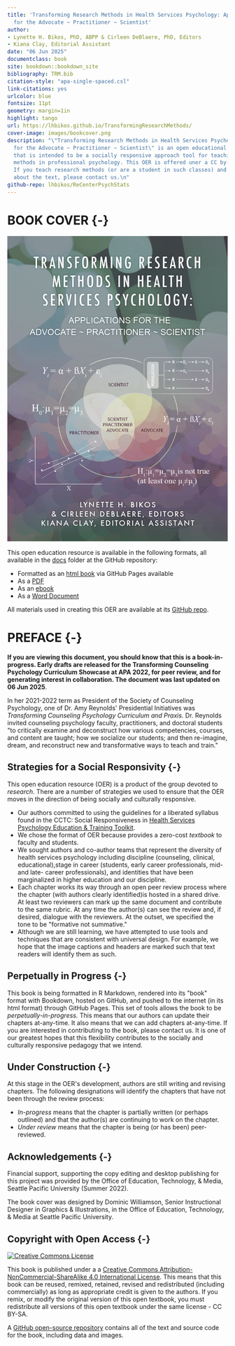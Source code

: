 ```yaml
--- 
title: 'Transforming Research Methods in Health Services Psychology: Applications
  for the Advocate ~ Practitioner ~ Scientist'
author:
- Lynette H. Bikos, PhD, ABPP & Cirleen DeBlaere, PhD, Editors
- Kiana Clay, Editorial Assistant
date: "06 Jun 2025"
documentclass: book
site: bookdown::bookdown_site
bibliography: TRM.bib
citation-style: "apa-single-spaced.csl"
link-citations: yes
urlcolor: blue
fontsize: 11pt
geometry: margin=1in
highlight: tango
url: https://lhbikos.github.io/TransformingResearchMethods/
cover-image: images/bookcover.png
description: "\"Transforming Research Methods in Health Services Psychology:  Applications
  for the Advocate ~ Practitioner ~ Scientist\" is an open educational resource (OER)
  that is intended to be a socially responsive approach tool for teaching research
  methods in professional psychology. This OER is offered uner a CC by-SA 4.0 license.
  If you teach research methods (or are a student in such classes) and have feedback
  about the text, please contact us.\n"
github-repo: lhbikos/ReCenterPsychStats
---
```




# BOOK COVER {-}

![An image of the book cover. It includes three overlapping, pastel-colored, circles representing advocacy, practice, and science.  These are surrounded by a handful of statistical symbols and formulae.  methods.](images/bookcover.png)

This open education resource is available in the following formats, all available in the [docs](https://github.com/lhbikos/TransformingResearchMethods/tree/main/docs) folder at the GitHub repository:

* Formatted as an [html book](https://lhbikos.github.io/TransformingResearchMethods/) via GitHub Pages available 
* As a [PDF](https://github.com/lhbikos/TransformingResearchMethods/blob/main/docs/TransformingResearchMethods.pdf) 
* As an [ebook](https://github.com/lhbikos/TransformingResearchMethods/blob/main/docs/TransformingResearchMethods.epub)
* As a [Word Document](https://github.com/lhbikos/TransformingResearchMethods/blob/main/docs/TransformingResearchMethods.docx)

All materials used in creating this OER are available at its [GitHub repo](https://github.com/lhbikos/TransformingResearchMethods).

# PREFACE {-}

**If you are viewing this document, you should know that this is a book-in-progress.  Early drafts are released for the Transforming Counseling Psychology Curriculum Showcase at APA 2022, for peer review, and for generating interest in collaboration. The document was last updated on 06 Jun 2025**.  

In her 2021-2022 term as President of the Society of Counseling Psychology, one of Dr. Amy Reynolds' Presidential Initiatives was *Transforming Counseling Psychology Curriculum and Praxis.* Dr. Reynolds invited counseling psychology faculty, practitioners, and doctoral students "to critically examine and deconstruct how various competencies, courses, and content are taught; how we socialize our students; and then re-imagine, dream, and reconstruct new and transformative ways to teach and train."

## Strategies for a Social Responsivity {-}

This open education resource (OER) is a product of the group devoted to *research*. There are a number of strategies we used to ensure that the OER moves in the direction of being socially and culturally responsive.

* Our authors committed to using the guidelines for a liberated syllabus found in the CCTC: Social Responsiveness in [Health Services Psychology Education & Training Toolkit](https://pr4tb8rrj317wdwt3xlafg2p-wpengine.netdna-ssl.com/wp-content/uploads/2021/05/CCTC_Socially-Responsive-HSP-Ed-Training_v7.pdf). 
* We chose the format of OER because provides a zero-cost *textbook* to faculty and students. 
* We sought authors and co-author teams that represent the diversity of health services psychology including discipline (counseling, clinical, educational),stage in career (students, early career professionals, mid- and late- career professionals), and identities that have been  marginalized in higher education and our discipline. 
* Each chapter works its way through an open peer review process where the chapter (with authors clearly identified)is hosted in a shared drive. At least two reviewers can mark up the same document and contribute to the same rubric. At any time the author(s) can see the review and, if desired, dialogue with the reviewers. At the outset, we specified the tone to be "formative not summative."
* Although we are still learning, we have attempted to use tools and techniques that are consistent with universal design. For example, we hope that the image captions and headers are marked such that text readers will identify them as such.

## Perpetually in Progress {-}

This book is being formatted in R Markdown, rendered into its "book" format with Bookdown, hosted on GitHub, and pushed to the internet (in its html format) through GitHub Pages. This set of tools allows the book to be *perpetually-in-progress.* This means that our authors can update their chapters at-any-time. It also means that we can add chapters at-any-time. If you are interested in contributing to the book, please contact us. It is one of our greatest hopes that this flexibility contributes to the socially and culturally responsive pedagogy that we intend.

## Under Construction {-}

At this stage in the OER's development, authors are still writing and revising chapters. The following designations will identify the chapters that have not been through the review process:

* *In-progress* means that the chapter is partially written (or perhaps outlined) and that the author(s) are continuing to work on the chapter.
* *Under review* means that the chapter is being (or has been) peer-reviewed. 

## Acknowledgements {-}

Financial support, supporting the copy editing and desktop publishing for this project was provided by the Office of Education, Technology, & Media, Seattle Pacific University (Summer 2022).

The book cover was designed by Dominic Williamson, Senior Instructional Designer in Graphics & Illustrations, in the Office of Education, Technology, & Media at Seattle Pacific University.

## Copyright with Open Access {-}

<a rel="license" href="http://creativecommons.org/licenses/by-nc-sa/4.0/"><img alt="Creative Commons License" style="border-width:0" src="https://i.creativecommons.org/l/by-nc-sa/4.0/88x31.png" /></a>

This book is published under a a <a rel="license" href="http://creativecommons.org/licenses/by-nc-sa/4.0/">Creative Commons Attribution-NonCommercial-ShareAlike 4.0 International License</a>. This means that this book can be reused, remixed, retained, revised and redistributed (including commercially) as long as appropriate credit is given to the authors. If you remix, or modify the original version of this open textbook, you must redistribute all versions of this open textbook under the same license - CC BY-SA.

A [GitHub open-source repository](https://github.com/lhbikos/TransformingResearchMethods) contains all of the text and source code for the book, including data and images. 





